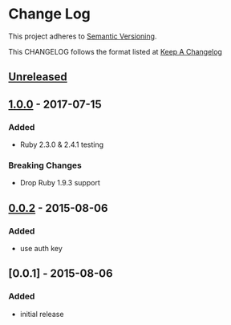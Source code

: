 # Change Log
This project adheres to [Semantic Versioning](http://semver.org/).

This CHANGELOG follows the format listed at [Keep A Changelog](http://keepachangelog.com/)

## [Unreleased]

## [1.0.0] - 2017-07-15
### Added
- Ruby 2.3.0 & 2.4.1 testing

### Breaking Changes
- Drop Ruby 1.9.3 support

## [0.0.2] - 2015-08-06
### Added
- use auth key

## [0.0.1] - 2015-08-06
### Added
- initial release

[Unreleased]: https://github.com/sensu-plugins/sensu-plugins-rethinkdb/compare/1.0.0...HEAD
[1.0.0]: https://github.com/sensu-plugins/sensu-plugins-rethinkdb/compare/0.0.2...1.0.0
[0.0.2]: https://github.com/sensu-plugins/sensu-plugins-rethinkdb/compare/9c5a45250a0cf7629d82cc3d49d1030c8a79ce1c...0.0.2
